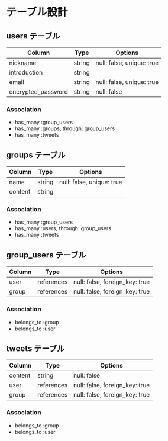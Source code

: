 # テーブル設計

## users テーブル

| Column             | Type   | Options                   |
| ------------------ | ------ | ------------------------- |
| nickname           | string | null: false, unique: true |
| introduction       | string |                           |
| email              | string | null: false, unique: true |
| encrypted_password | string | null: false               |

### Association

- has_many :group_users
- has_many :groups, through: group_users
- has_many :tweets

## groups テーブル

| Column  | Type   | Options                   |
| ------- | ------ | ------------------------- |
| name    | string | null: false, unique: true |
| content | string |                           |

### Association

- has_many :group_users
- has_many :users, through: group_users
- has_many :tweets

## group_users テーブル

| Column | Type       | Options                        |
| ------ | ---------- | ------------------------------ |
| user   | references | null: false, foreign_key: true |
| group  | references | null: false, foreign_key: true |

### Association

- belongs_to :group
- belongs_to :user

## tweets テーブル

| Column  | Type       | Options                        |
| ------- | ---------- | ------------------------------ |
| content | string     | null: false                    |
| user    | references | null: false, foreign_key: true |
| group   | references | null: false, foreign_key: true |

### Association

- belongs_to :group
- belongs_to :user